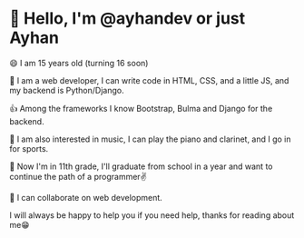 # 👋 Hello, I'm @ayhandev or just Ayhan

😄 I am 15 years old (turning 16 soon)  

🙂 I am a web developer, I can write code in HTML, CSS, and a little JS, and my backend is Python/Django.  

👍 Among the frameworks I know Bootstrap, Bulma and Django for the backend.  

👀 I am also interested in music, I can play the piano and clarinet, and I go in for sports.  

🌱 Now I'm in 11th grade, I'll graduate from school in a year and want to continue the path of a programmer✌️  

💞️ I can collaborate on web development.  

I will always be happy to help you if you need help, thanks for reading about me😁  
